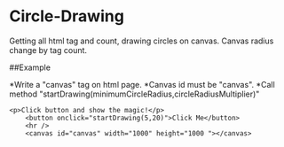 # Circle-Drawing

Getting all html tag and count, drawing circles on canvas. Canvas radius change by tag count.

##Example

*Write a "canvas" tag on html page. 
*Canvas id must be "canvas".
*Call method "startDrawing(minimumCircleRadius,circleRadiusMultiplier)"

```canvas
<p>Click button and show the magic!</p>
    <button onclick="startDrawing(5,20)">Click Me</button>
    <hr />
    <canvas id="canvas" width="1000" height="1000 "></canvas>
```
